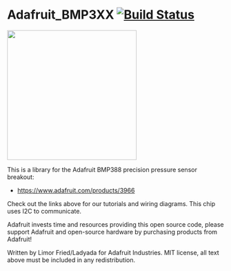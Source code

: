 <!-- 
<!-- Copyright 2025 Michael V. Schaefer
<!-- 
<!-- Licensed under the Apache License, Version 2.0 (the "License");
<!-- you may not use this file except in compliance with the License.
<!-- You may obtain a copy of the License at:
<!-- 
<!--     http://www.apache.org/licenses/LICENSE-2.0
<!-- 
<!-- Unless required by applicable law or agreed to in writing, software
<!-- distributed under the License is distributed on an "AS IS" BASIS,
<!-- WITHOUT WARRANTIES OR CONDITIONS OF ANY KIND, either express or implied.
<!-- See the License for the specific language governing permissions and
<!-- limitations under the License.
-->

# Adafruit_BMP3XX [![Build Status](https://github.com/adafruit/Adafruit_BMP3XX/workflows/Arduino%20Library%20CI/badge.svg)](https://github.com/adafruit/Adafruit_BMP3XX/actions)

<img src="https://cdn-shop.adafruit.com/970x728/3966-07.jpg" height="300"/>

This is a library for the Adafruit BMP388 precision pressure sensor breakout:
  * https://www.adafruit.com/products/3966
 
Check out the links above for our tutorials and wiring diagrams. This chip uses I2C to communicate.

Adafruit invests time and resources providing this open source code, please support Adafruit and open-source hardware by purchasing products from Adafruit!

Written by Limor Fried/Ladyada for Adafruit Industries.
MIT license, all text above must be included in any redistribution.

